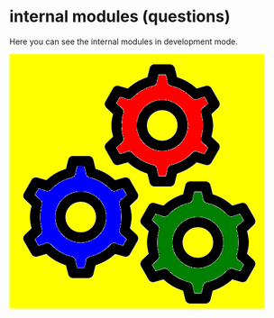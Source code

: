 # internal modules (questions)
Here you can see the internal modules in development mode.

![questions.png](logo_internal.png)

